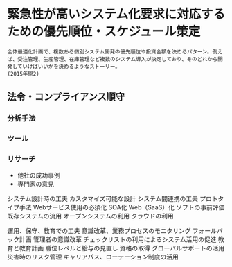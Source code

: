 # 緊急性が高いシステム化要求に対応するための優先順位・スケジュール策定
	全体最適化計画で、複数ある個別システム開発の優先順位や投資金額を決めるパターン。例えば、受注管理、生産管理、在庫管理など複数のシステム導入が決定しており、そのどれから開発していけばいいかを決めるようなストーリー。
	(2015年問2)
## 法令・コンプライアンス順守
### 分析手法
### ツール
### リサーチ
* 他社の成功事例
* 専門家の意見

システム設計時の工夫
	カスタマイズ可能な設計
	システム間連携の工夫
	プロトタイプ手法
	Webサービス使用の必須化
	SOA化
	Web（SaaS）化
	ソフトの事前評価
	既存システムの流用
	オープンシステムの利用
	クラウドの利用

運用、保守、教育での工夫
	意識改革、業務プロセスのモニタリング
	フォールバック計画
	管理者の意識改革
	チェックリストの利用によるシステム活用の促進
	教育と教育計画
	職位レベルと給与の見直し
	資格の取得
	グローバルサポートの活用
	災害時のリスク管理
	キャリアパス、ローテーション制度の活用
